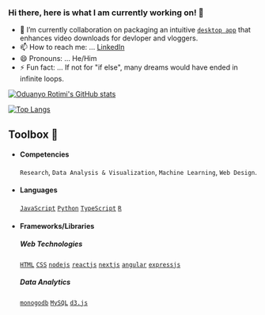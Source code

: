 ### Hi there, here is what I am currently working on! 👋

- 🔭 I’m currently collaboration on packaging an intuitive [`desktop app`](https://github.com/imdadahad/automate-youtube-to-mp3-with-python) that enhances video downloads for devloper and vloggers.
- 📫 How to reach me: ... [LinkedIn](https://www.linkedin.com/in/odunayo-rotimi/)
- 😄 Pronouns: ... He/Him
- ⚡ Fun fact: ... If not for "if else", many dreams would have ended in infinite loops.

[![Oduanyo Rotimi's GitHub stats](https://github-readme-stats.vercel.app/api?username=odunayo12&theme=tokyonight&count_private=true&show_icons=true)](https://github.com/odunayo12/github-readme-stats&count_private=true)

[![Top Langs](https://github-readme-stats.vercel.app/api/top-langs/?username=odunayo12&layout=compact&theme=tokyonight&count_private=true&show_icons=true)](https://github.com/odunayo12/github-readme-stats)

## Toolbox 🧰
  * #### Competencies
    `Research`, `Data Analysis & Visualization`, `Machine Learning`, `Web Design`.
  * #### Languages 
    [`JavaScript`](https://github.com/odunayo12/next-js) [`Python`](https://github.com/odunayo12/New_NGN_BUDGET_DATA) [`TypeScript`](https://github.com/odunayo12/angular-app) [`R`](https://github.com/odunayo12/New_NGN_BUDGET_DATA)
  * #### Frameworks/Libraries
    ##### Web Technologies
    [`HTML`](https://github.com/odunayo12/blog_JnF) [`CSS`](https://github.com/odunayo12/blog_JnF) [`nodejs`](https://github.com/odunayo12/blog_JnF) [`reactjs`]() [`nextjs`](https://github.com/odunayo12/next-js) [`angular`](https://github.com/odunayo12/angular-app) [`expressjs`](https://github.com/odunayo12/blog_JnF) 
    ##### Data Analytics
    [`monogodb`](https://github.com/odunayo12/blog_JnF) [`MySQL`](https://github.com/odunayo12/New_NGN_BUDGET_DATA/tree/master/Budget_Data/database) [`d3.js`](https://observablehq.com/@odunayo12/nigerian-population)  
    
    

  
